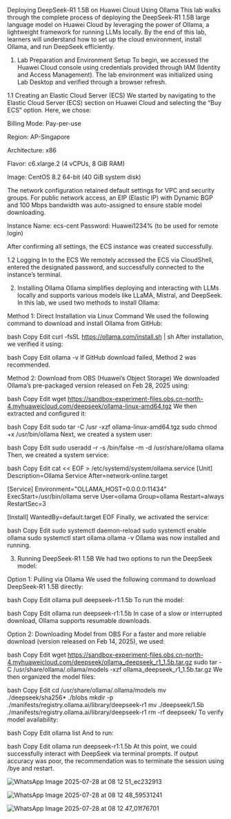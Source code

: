 Deploying DeepSeek-R1 1.5B on Huawei Cloud Using Ollama
This lab walks through the complete process of deploying the DeepSeek-R1 1.5B large language model on Huawei Cloud by leveraging the power of Ollama, a lightweight framework for running LLMs locally. By the end of this lab, learners will understand how to set up the cloud environment, install Ollama, and run DeepSeek efficiently.

1. Lab Preparation and Environment Setup
To begin, we accessed the Huawei Cloud console using credentials provided through IAM (Identity and Access Management). The lab environment was initialized using Lab Desktop and verified through a browser refresh.

1.1 Creating an Elastic Cloud Server (ECS)
We started by navigating to the Elastic Cloud Server (ECS) section on Huawei Cloud and selecting the “Buy ECS” option. Here, we chose:

Billing Mode: Pay-per-use

Region: AP-Singapore

Architecture: x86

Flavor: c6.xlarge.2 (4 vCPUs, 8 GiB RAM)

Image: CentOS 8.2 64-bit (40 GiB system disk)

The network configuration retained default settings for VPC and security groups. For public network access, an EIP (Elastic IP) with Dynamic BGP and 100 Mbps bandwidth was auto-assigned to ensure stable model downloading.

Instance Name: ecs-cent
Password: Huawei1234% (to be used for remote login)

After confirming all settings, the ECS instance was created successfully.

1.2 Logging In to the ECS
We remotely accessed the ECS via CloudShell, entered the designated password, and successfully connected to the instance’s terminal.

2. Installing Ollama
Ollama simplifies deploying and interacting with LLMs locally and supports various models like LLaMA, Mistral, and DeepSeek. In this lab, we used two methods to install Ollama:

Method 1: Direct Installation via Linux Command
We used the following command to download and install Ollama from GitHub:

bash
Copy
Edit
curl -fsSL https://ollama.com/install.sh | sh
After installation, we verified it using:

bash
Copy
Edit
ollama -v
If GitHub download failed, Method 2 was recommended.

Method 2: Download from OBS (Huawei’s Object Storage)
We downloaded Ollama’s pre-packaged version released on Feb 28, 2025 using:

bash
Copy
Edit
wget https://sandbox-experiment-files.obs.cn-north-4.myhuaweicloud.com/deepseek/ollama-linux-amd64.tgz
We then extracted and configured it:

bash
Copy
Edit
sudo tar -C /usr -xzf ollama-linux-amd64.tgz
sudo chmod +x /usr/bin/ollama
Next, we created a system user:

bash
Copy
Edit
sudo useradd -r -s /bin/false -m -d /usr/share/ollama ollama
Then, we created a system service:

bash
Copy
Edit
cat << EOF > /etc/systemd/system/ollama.service
[Unit]
Description=Ollama Service
After=network-online.target

[Service]
Environment="OLLAMA_HOST=0.0.0.0:11434"
ExecStart=/usr/bin/ollama serve
User=ollama
Group=ollama
Restart=always
RestartSec=3

[Install]
WantedBy=default.target
EOF
Finally, we activated the service:

bash
Copy
Edit
sudo systemctl daemon-reload
sudo systemctl enable ollama
sudo systemctl start ollama
ollama -v
Ollama was now installed and running.

3. Running DeepSeek-R1 1.5B
We had two options to run the DeepSeek model:

Option 1: Pulling via Ollama
We used the following command to download DeepSeek-R1 1.5B directly:

bash
Copy
Edit
ollama pull deepseek-r1:1.5b
To run the model:

bash
Copy
Edit
ollama run deepseek-r1:1.5b
In case of a slow or interrupted download, Ollama supports resumable downloads.

Option 2: Downloading Model from OBS
For a faster and more reliable download (version released on Feb 14, 2025), we used:

bash
Copy
Edit
wget https://sandbox-experiment-files.obs.cn-north-4.myhuaweicloud.com/deepseek/ollama_deepseek_r1_1.5b.tar.gz
sudo tar -C /usr/share/ollama/.ollama/models -xzf ollama_deepseek_r1_1.5b.tar.gz
We then organized the model files:

bash
Copy
Edit
cd /usr/share/ollama/.ollama/models
mv ./deepseek/sha256* ./blobs
mkdir -p ./manifests/registry.ollama.ai/library/deepseek-r1
mv ./deepseek/1.5b ./manifests/registry.ollama.ai/library/deepseek-r1
rm -rf deepseek/
To verify model availability:

bash
Copy
Edit
ollama list
And to run:

bash
Copy
Edit
ollama run deepseek-r1:1.5b
At this point, we could successfully interact with DeepSeek via terminal prompts. If output accuracy was poor, the recommendation was to terminate the session using /bye and restart.


![WhatsApp Image 2025-07-28 at 08 12 51_ec232913](https://github.com/user-attachments/assets/3b2ce6b8-a5d2-4ef7-8427-f6294f917424)

![WhatsApp Image 2025-07-28 at 08 12 48_59531241](https://github.com/user-attachments/assets/55e7dfa4-bcf9-4087-ba50-4855cc4ffc6f)

![WhatsApp Image 2025-07-28 at 08 12 47_01f76701](https://github.com/user-attachments/assets/6e2a5930-1bdb-47ac-baf2-1b0837de57e0)




